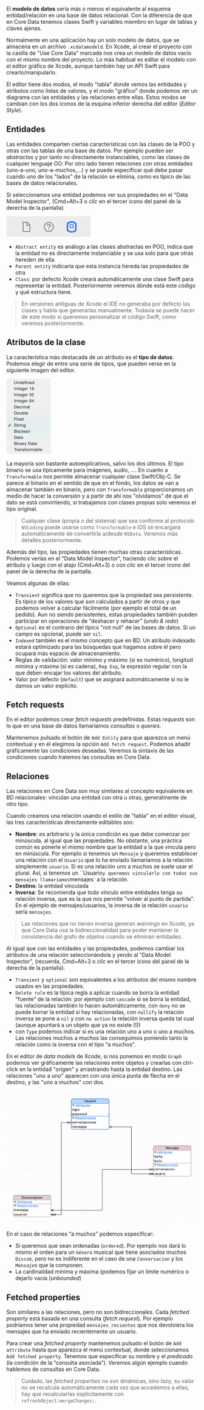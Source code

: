 
El **modelo de datos** sería más o menos el equivalente al esquema entidad/relación en una base de datos relacional. Con la diferencia de que en Core Data tenemos clases Swift y variables miembro en lugar de tablas y claves ajenas. 

Normalmente en una aplicación hay un solo modelo de datos, que se almacena en un archivo `.xcdatamodeld`. En Xcode, al crear el proyecto con la casilla de "Use Core Data" marcada nos crea un modelo de datos vacío con el mismo nombre del proyecto. Lo más habitual es editar el modelo con el editor gráfico de Xcode, aunque también hay un API Swift para crearlo/manipularlo.

El editor tiene dos modos, el modo "tabla" donde vemos las entidades y atributos como listas de valores, y el modo "gráfico" donde podemos ver un diagrama con las entidades y las relaciones entre ellas. Estos modos se cambian con los dos iconos de la esquina inferior derecha del editor (*Editor Style*). 

## Entidades

Las entidades comparten ciertas características con las clases de la POO y otras con las tablas de una base de datos. Por ejemplo pueden ser *abstractas* y por tanto no directamente instanciables, como las clases de cualquier lenguaje OO.  Por otro lado tienen relaciones con otras entidades (uno-a-uno, uno-a-muchos,...) y se puede especificar qué debe pasar cuando uno de los "lados" de la relación se elimina, como es típico de las bases de datos relacionales.

Si seleccionamos una entidad podemos ver sus propiedades en el "Data Model Inspector", (Cmd+Alt+3 o *clic* en el tercer icono del panel de la derecha de la pantalla)

![](img/data_model_inspector_icon.png)

- `Abstract entity` es análogo a las clases abstractas en POO, indica que la entidad no es directamente instanciable y se usa solo para que otras hereden de ella.
- `Parent entity` indicaría que esta instancia hereda las propiedades de otra
- `Class`: por defecto Xcode creará automáticamente una clase Swift para representar la entidad. Posteriormente veremos dónde está este código y qué estructura tiene.

> En versiones antiguas de Xcode el IDE no generaba por defecto las clases y había que generarlas manualmente. Todavía se puede hacer de este modo si queremos personalizar el código Swift, como veremos posteriormente.

## Atributos de la clase

La característica más destacada de un atributo es el **tipo de datos**. Podemos elegir de entre una serie de tipos, que pueden verse en la siguiente imagen del editor. 

![](img/tipos_propiedades.png)

La mayoría son bastante autoexplicativos, salvo los dos últimos. El tipo binario se usa típicamente para imágenes, audio, .... En cuanto a `Transformable` nos permite almacenar cualquier clase Swift/Obj-C. Se parece al binario en el sentido de que en el fondo, los datos se van a almacenar también en binario, pero con `Transformable` proporcionamos un medio de hacer la conversión y a partir de ahí nos "olvidamos" de que el dato se está convirtiendo, si trabajamos con clases propias solo veremos el tipo original.

> Cualquier clase (propia o del sistema) que sea conforme al protocolo `NSCoding` puede usarse como `Transformable` e iOS se encargará automáticamente de convertirla a/desde `NSData`. Veremos más detalles posteriormente.

Además del tipo, las propiedades tienen muchas otras características. Podemos verlas en el "Data Model Inspector", haciendo clic sobre el atributo y luego con el atajo (Cmd+Alt+3) o con *clic* en el tercer icono del panel de la derecha de la pantalla.

Veamos algunas de ellas:

- `Transient` significa que no queremos que la propiedad sea persistente. Es típico de los valores que son calculados a partir de otros y que podemos volver a calcular fácilmente (por ejemplo el total de un pedido). Aun no siendo persistentes, estas propiedades también pueden participar en operaciones de “deshacer y rehacer” (*undo & redo*)
- `Optional` es el contrario del típico "not null" de las bases de datos. Si un campo es opcional, puede ser `nil`. 
- `Indexed` también es el mismo concepto que en BD. Un atributo indexado estará optimizado para las búsquedas que hagamos sobre él pero ocupará más espacio de almacenamiento.
- Reglas de validación: valor mínimo y máximo (si es numérico), longitud mínima y máxima (si es cadena), `Reg Exp`, la expresión regular con la que deben encajar los valores del atributo.
- Valor por defecto (`default`) que se asignará automáticamente si no le damos un valor explícito.

## Fetch requests

En el editor podemos crear *fetch requests* predefinidas. Estas *requests* son lo que en una base de datos llamaríamos *consultas* o *queries*. 

Mantenemos pulsado el botón de `Add Entity` para que aparezca un menú contextual y en él elegimos la opción `Add fetch request`. Podemos añadir gráficamente las condiciones deseadas. Veremos la sintaxis de las condiciones cuando tratemos las consultas en Core Data.

## Relaciones

Las relaciones en Core Data son muy similares al concepto equivalente en BD relacionales: vinculan una entidad con otra u otras, generalmente de otro tipo.

Cuando creamos una relación usando el estilo de "tabla" en el editor visual, las tres características directamente editables son:

- **Nombre**: es arbitrario y la única condición es que debe comenzar por minúscula, al igual que las propiedades. No obstante, una práctica común es ponerle el mismo nombre que la entidad a la que vincula pero en minúscula. Por ejemplo si tenemos un `Mensaje` y queremos establecer una relación con el `Usuario` que lo ha enviado llamaríamos a la relación simplemente `usuario`. Si es una relación uno a muchos se suele usar el plural. Así, si tenemos un ``Usuario` y queremos vincularlo con todos sus mensajes llamaríamos `mensajes` a la relación.
- **Destino**: la entidad vinculada
- **Inversa**: Se recomienda que todo vínculo entre entidades tenga su relación inversa, que es la que nos permite "volver al punto de partida". En el ejemplo de mensajes/usuarios, la inversa de la relación `usuario` sería `mensajes`.

> Las relaciones que no tienen inversa generan *warnings* en Xcode, ya que Core Data usa la bidireccionalidad para poder mantener la consistencia del grafo de objetos cuando se eliminan entidades.

Al igual que con las entidades y las propiedades, podemos cambiar los atributos de una relación seleccionándola y yendo al “Data Model Inspector”, (recuerda, Cmd+Alt+3 o *clic* en el tercer icono del panel de la derecha de la pantalla).

- `Transient` y `optional` son equivalentes a los atributos del mismo nombre usados en las propiedades.
- `Delete rule` es la típica regla a aplicar cuando se borra la entidad “fuente” de la relación: por ejemplo con `cascade` si se borra la entidad, las relacionadas también lo hacen automáticamente, con `deny` no se puede borrar la entidad si hay relacionadas, con `nullify` la relación inversa se pone a `nil` y con `no action` la relación inversa queda tal cual (aunque apuntará a un objeto que ya no existe (!))
- con `Type` podemos indicar si es una relación uno a uno o uno a muchos. Las relaciones muchos a muchos las conseguimos poniendo tanto la relación como la inversa con el tipo “a muchos”.

En el editor de *data models* de Xcode, si nos ponemos en modo `Graph` podemos ver gráficamente las relaciones entre objetos y crearlas con ctrl-click en la entidad "origen" y arrastrando hasta la entidad destino. Las relaciones "uno a uno" aparecen con una única punta de flecha en el destino, y las "uno a muchos" con dos.

![](img/datamodel.png)

En el caso de relaciones “a muchos” podemos especificar: 

- Si queremos que sean ordenadas (`ordered`). Por ejemplo nos dará lo mismo el orden para un `Género` musical que tiene asociados muchos `Disco`s, pero no es indiferente en el caso de una `Conversacion` y los `Mensaje`s que la componen.
- La cardinalidad mínima y máxima (podemos fijar un límite numérico o dejarlo vacía (*unbounded*)

## Fetched properties

Son similares a las relaciones, pero no son bidireccionales. Cada *fetched property* está basada en una consulta (*fetch request*). Por ejemplo podríamos tener una propiedad `mensajes_recientes` que nos devolviera los mensajes que ha enviado recientemente un usuario.

Para crear una *fetched property* mantenemos pulsado el botón de `Add attribute` hasta que aparezca el menú contextual, donde seleccionamos `Add fetched property`. Tenemos que especificar su nombre y el *predicado* (la condición de la “consulta asociada”). Veremos algún ejemplo cuando hablemos de consultas en Core Data. 

> Cuidado, las *fetched properties* no son dinámicas, sino *lazy*, su valor no se recalcula automáticamente cada vez que accedemos a ellas, hay que recalcularlas explícitamente con `refreshObject:mergeChanges:`.





